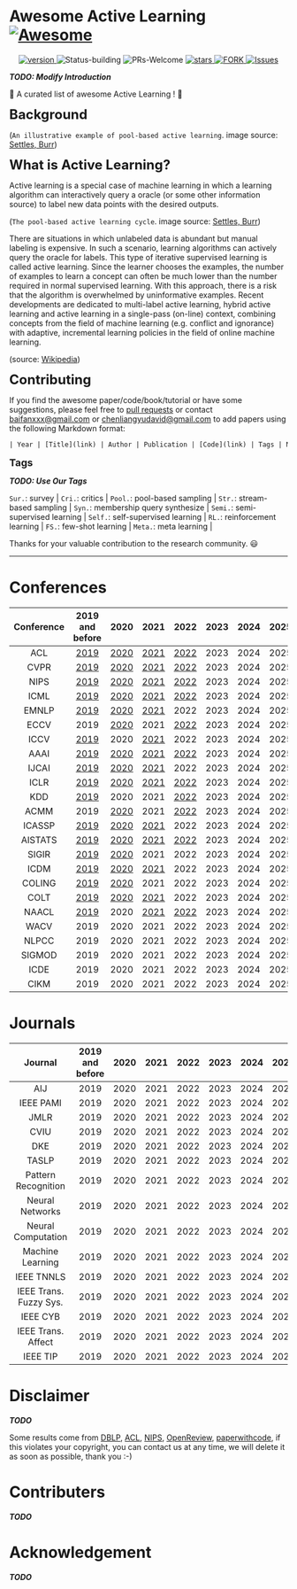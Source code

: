 # Awesome Active Learning [![Awesome](https://awesome.re/badge.svg)](https://awesome.re)

<p align="center">
      <a href="https://img.shields.io/badge/version-v0.1.0-blue">
      <img alt="version" src="https://img.shields.io/badge/version-v0.1.0-blue?color=FF8000?color=009922" />
    </a>
  <a >
       <img alt="Status-building" src="https://img.shields.io/badge/Status-building-blue" />
      </a>
  <a >
       <img alt="PRs-Welcome" src="https://img.shields.io/badge/PRs-Welcome-red" />
      </a>
       <a href="https://github.com/Clearloveyuan/Awesome-Active-Learning/stargazers">
       <img alt="stars" src="https://img.shields.io/github/stars/Clearloveyuan/Awesome-Active-Learning" />
      </a>
      <a href="https://github.com/Clearloveyuan/Awesome-Active-Learning/network/members">
       <img alt="FORK" src="https://img.shields.io/github/forks/Clearloveyuan/Awesome-Active-Learning?color=FF8000" />
      </a>
    <a href="https://github.com/Clearloveyuan/Awesome-Active-Learning/issues">
      <img alt="Issues" src="https://img.shields.io/github/issues/Clearloveyuan/Awesome-Active-Learning?color=0088ff"/>
    </a>
    <br />
</p>

___TODO: Modify Introduction___

🤩 A curated list of awesome Active Learning ! 🤩

<font size=5><b> Background </b></font>


(`An illustrative example of pool-based active learning`. image source: [Settles, Burr](https://minds.wisconsin.edu/handle/1793/60660))

<font size=5><b> What is Active Learning? </b></font>

Active learning is a special case of machine learning in which a learning algorithm can interactively query a oracle (or some other information source) to label new data points with the desired outputs.

(`The pool-based active learning cycle`. image source: [Settles, Burr](https://minds.wisconsin.edu/handle/1793/60660))

There are situations in which unlabeled data is abundant but manual labeling is expensive. In such a scenario, learning algorithms can actively query the oracle for labels. This type of iterative supervised learning is called active learning. Since the learner chooses the examples, the number of examples to learn a concept can often be much lower than the number required in normal supervised learning. With this approach, there is a risk that the algorithm is overwhelmed by uninformative examples. Recent developments are dedicated to multi-label active learning, hybrid active learning and active learning in a single-pass (on-line) context, combining concepts from the field of machine learning (e.g. conflict and ignorance) with adaptive, incremental learning policies in the field of online machine learning.

(source: [Wikipedia](https://en.wikipedia.org/wiki/Active_learning_(machine_learning)))

<font size=5><b> Contributing </b></font>

If you find the awesome paper/code/book/tutorial or have some suggestions, please feel free to [pull requests](https://github.com/baifanxxx/awesome-active-learning/pulls) or contact <baifanxxx@gmail.com> or <chenliangyudavid@gmail.com> to add papers using the following Markdown format:

```txt
| Year | [Title](link) | Author | Publication | [Code](link) | Tags | Notes |
```

<font size=4><b> Tags </b></font>

___TODO: Use Our Tags___

`Sur.`: survey |  `Cri.`: critics |
`Pool.`: pool-based sampling |  `Str.`: stream-based sampling |  `Syn.`: membership query synthesize |
`Semi.`: semi-supervised learning |  `Self.`: self-supervised learning |  `RL.`: reinforcement learning |
`FS.`: few-shot learning |  `Meta.`: meta learning |

Thanks for your valuable contribution to the research community. 😃

---

# Conferences

| Conference |           2019 and before            |                 2020                 |                 2021                 |                 2022                 | 2023 | 2024 | 2025 |
|:----------:|:------------------------------------:|:------------------------------------:|:------------------------------------:|:------------------------------------:|:----:|:----:|:----:|
|    ACL     |   [2019](Paper_Summary/ACL2019.md)   |   [2020](Paper_Summary/ACL2020.md)   |   [2021](Paper_Summary/ACL2021.md)   |   [2022](Paper_Summary/ACL2022.md)   | 2023 | 2024 | 2025 |
|    CVPR    |  [2019](Paper_Summary/CVPR2019.md)   |  [2020](Paper_Summary/CVPR2020.md)   |  [2021](Paper_Summary/CVPR2021.md)   |  [2022](Paper_Summary/CVPR2022.md)   | 2023 | 2024 | 2025 |
|    NIPS    |  [2019](Paper_Summary/NIPS2019.md)   |  [2020](Paper_Summary/NIPS2020.md)   |  [2021](Paper_Summary/NIPS2021.md)   |  [2022](Paper_Summary/NIPS2022.md)   | 2023 | 2024 | 2025 |
|    ICML    |  [2019](Paper_Summary/ICML2019.md)   |  [2020](Paper_Summary/ICML2020.md)   |  [2021](Paper_Summary/ICML2021.md)   |  [2022](Paper_Summary/ICML2022.md)   | 2023 | 2024 | 2025 |
|   EMNLP    |  [2019](Paper_Summary/EMNLP2019.md)  |  [2020](Paper_Summary/EMNLP2020.md)  |  [2021](Paper_Summary/EMNLP2021.md)  |                 2022                 | 2023 | 2024 | 2025 |
|    ECCV    |                 2019                 |  [2020](Paper_Summary/ECCV2020.md)   |                 2021                 |  [2022](Paper_Summary/ECCV2022.md)   | 2023 | 2024 | 2025 |
|    ICCV    |  [2019](Paper_Summary/ICCV2019.md)   |                 2020                 |  [2021](Paper_Summary/ICCV2021.md)   |                 2022                 | 2023 | 2024 | 2025 |
|    AAAI    |  [2019](Paper_Summary/AAAI2019.md)   |  [2020](Paper_Summary/AAAI2020.md)   |  [2021](Paper_Summary/AAAI2021.md)   |  [2022](Paper_Summary/AAAI2022.md)   | 2023 | 2024 | 2025 |
|   IJCAI    |  [2019](Paper_Summary/IJCAI2019.md)  |  [2020](Paper_Summary/IJCAI2020.md)  |  [2021](Paper_Summary/IJCAI2021.md)  |                 2022                 | 2023 | 2024 | 2025 |
|    ICLR    |  [2019](Paper_Summary/ICLR2019.md)   |  [2020](Paper_Summary/ICLR2020.md)   |  [2021](Paper_Summary/ICLR2021.md)   |  [2022](Paper_Summary/ICLR2022.md)   | 2023 | 2024 | 2025 |
|    KDD     |   [2019](Paper_Summary/KDD2019.md)   |                 2020                 |                 2021                 |   [2022](Paper_Summary/KDD2022.md)   | 2023 | 2024 | 2025 |
|    ACMM    |                 2019                 |  [2020](Paper_Summary/ACMM2020.md)   |                 2021                 |  [2022](Paper_Summary/ACMM2022.md)   | 2023 | 2024 | 2025 |
|   ICASSP   | [2019](Paper_Summary/ICASSP2019.md)  | [2020](Paper_Summary/ICASSP2020.md)  | [2021](Paper_Summary/ICASSP2021.md)  |                 2022                 | 2023 | 2024 | 2025 |
|  AISTATS   | [2019](Paper_Summary/AISTATS2019.md) | [2020](Paper_Summary/AISTATS2020.md) | [2021](Paper_Summary/AISTATS2021.md) | [2022](Paper_Summary/AISTATS2022.md) | 2023 | 2024 | 2025 |
|   SIGIR    |  [2019](Paper_Summary/SIGIR2019.md)  |  [2020](Paper_Summary/SIGIR2020.md)  |                 2021                 |                 2022                 | 2023 | 2024 | 2025 |
|    ICDM    |  [2019](Paper_Summary/ICDM2019.md)   |  [2020](Paper_Summary/ICDM2020.md)   |  [2021](Paper_Summary/ICDM2021.md)   |                 2022                 | 2023 | 2024 | 2025 |
|   COLING   | [2019](Paper_Summary/COLING2019.md)  | [2020](Paper_Summary/COLING2020.md)  |                 2021                 |                 2022                 | 2023 | 2024 | 2025 |
|    COLT    |  [2019](Paper_Summary/COLT2019.md)   |  [2020](Paper_Summary/COLT2020.md)   |  [2021](Paper_Summary/COLT2021.md)   |                 2022                 | 2023 | 2024 | 2025 |
|   NAACL    |  [2019](Paper_Summary/NAACL2019.md)  |                 2020                 |  [2021](Paper_Summary/NAACL2021.md)  |  [2022](Paper_Summary/NAACL2022.md)  | 2023 | 2024 | 2025 |
|    WACV    |                 2019                 |                 2020                 |                 2021                 |                 2022                 | 2023 | 2024 | 2025 |
|   NLPCC    |                 2019                 |                 2020                 |                 2021                 |                 2022                 | 2023 | 2024 | 2025 |
|   SIGMOD   |                 2019                 |                 2020                 |                 2021                 |                 2022                 | 2023 | 2024 | 2025 |
|    ICDE    |                 2019                 |                 2020                 |                 2021                 |                 2022                 | 2023 | 2024 | 2025 |
|    CIKM    |                 2019                 |                 2020                 |                 2021                 |                 2022                 | 2023 | 2024 | 2025 |


# Journals

|        Journal         | 2019 and before | 2020 | 2021 | 2022 | 2023 | 2024 | 2025 |
|:----------------------:|:---------------:|:----:|:----:|:----:|:----:|:----:|:----:|
|          AIJ           |      2019       | 2020 | 2021 | 2022 | 2023 | 2024 | 2025 |
|       IEEE PAMI        |      2019       | 2020 | 2021 | 2022 | 2023 | 2024 | 2025 |
|          JMLR          |      2019       | 2020 | 2021 | 2022 | 2023 | 2024 | 2025 |
|          CVIU          |      2019       | 2020 | 2021 | 2022 | 2023 | 2024 | 2025 |
|          DKE           |      2019       | 2020 | 2021 | 2022 | 2023 | 2024 | 2025 |
|         TASLP          |      2019       | 2020 | 2021 | 2022 | 2023 | 2024 | 2025 |
|  Pattern Recognition   |      2019       | 2020 | 2021 | 2022 | 2023 | 2024 | 2025 |
|    Neural Networks     |      2019       | 2020 | 2021 | 2022 | 2023 | 2024 | 2025 |
|   Neural Computation   |      2019       | 2020 | 2021 | 2022 | 2023 | 2024 | 2025 |
|    Machine Learning    |      2019       | 2020 | 2021 | 2022 | 2023 | 2024 | 2025 |
|       IEEE TNNLS       |      2019       | 2020 | 2021 | 2022 | 2023 | 2024 | 2025 |
| IEEE Trans. Fuzzy Sys. |      2019       | 2020 | 2021 | 2022 | 2023 | 2024 | 2025 |
|        IEEE CYB        |      2019       | 2020 | 2021 | 2022 | 2023 | 2024 | 2025 |
|   IEEE Trans. Affect   |      2019       | 2020 | 2021 | 2022 | 2023 | 2024 | 2025 |
|        IEEE TIP        |      2019       | 2020 | 2021 | 2022 | 2023 | 2024 | 2025 |


# Disclaimer

___TODO___

Some results come from [DBLP](https://dblp.org/), [ACL](https://aclanthology.org/), [NIPS](https://papers.nips.cc/), [OpenReview](https://openreview.net/),  [paperwithcode](https://paperswithcode.com/), if this violates your copyright, you can contact us at any time, we will delete it as soon as possible, thank you :-)

# Contributers

___TODO___

# Acknowledgement

___TODO___

